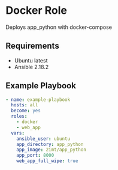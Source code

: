 # Docker Role

Deploys app_python with docker-compose

## Requirements

- Ubuntu latest
- Ansible 2.18.2

## Example Playbook

```yaml
- name: example-playbook
  hosts: all
  become: yes
  roles:
    - docker
    - web_app
  vars:
    ansible_user: ubuntu
    app_directory: app_python
    app_image: 2imt/app_python
    app_port: 8000
    web_app_full_wipe: true
```
